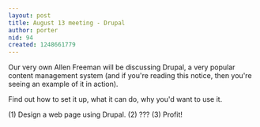 ```yaml
---
layout: post
title: August 13 meeting - Drupal
author: porter
nid: 94
created: 1248661779
---
```

Our very own Allen Freeman will be discussing Drupal, a very popular content management system (and if you're reading this notice, then you're seeing an example of it in action).

Find out how to set it up, what it can do, why you'd want to use it.

(1) Design a web page using Drupal.  (2) ???  (3) Profit!
